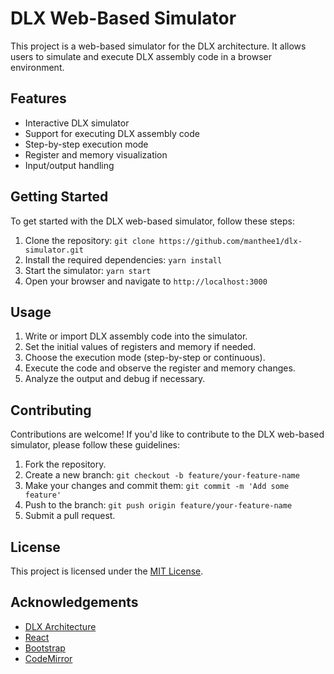 # DLX Web-Based Simulator

This project is a web-based simulator for the DLX architecture. It allows users to simulate and execute DLX assembly code in a browser environment.

## Features

- Interactive DLX simulator
- Support for executing DLX assembly code
- Step-by-step execution mode
- Register and memory visualization
- Input/output handling

## Getting Started

To get started with the DLX web-based simulator, follow these steps:

1. Clone the repository: `git clone https://github.com/manthee1/dlx-simulator.git`
2. Install the required dependencies: `yarn install`
3. Start the simulator: `yarn start`
4. Open your browser and navigate to `http://localhost:3000`

## Usage

1. Write or import DLX assembly code into the simulator.
2. Set the initial values of registers and memory if needed.
3. Choose the execution mode (step-by-step or continuous).
4. Execute the code and observe the register and memory changes.
5. Analyze the output and debug if necessary.

## Contributing

Contributions are welcome! If you'd like to contribute to the DLX web-based simulator, please follow these guidelines:

1. Fork the repository.
2. Create a new branch: `git checkout -b feature/your-feature-name`
3. Make your changes and commit them: `git commit -m 'Add some feature'`
4. Push to the branch: `git push origin feature/your-feature-name`
5. Submit a pull request.

## License

This project is licensed under the [MIT License](LICENSE).

## Acknowledgements

- [DLX Architecture](https://en.wikipedia.org/wiki/DLX)
- [React](https://reactjs.org/)
- [Bootstrap](https://getbootstrap.com/)
- [CodeMirror](https://codemirror.net/)
